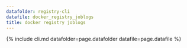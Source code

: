 ```yaml
---
datafolder: registry-cli
datafile: docker_registry_joblogs
title: docker registry joblogs
---
```


<!--
Sorry, but the contents of this page are automatically generated from
Docker's source code. If you want to suggest a change to the text that appears
here, you'll need to open a ticket in the documentation repository:

https://github.com/docker/docker.github.io/issues/new
-->

{% include cli.md datafolder=page.datafolder datafile=page.datafile %}
